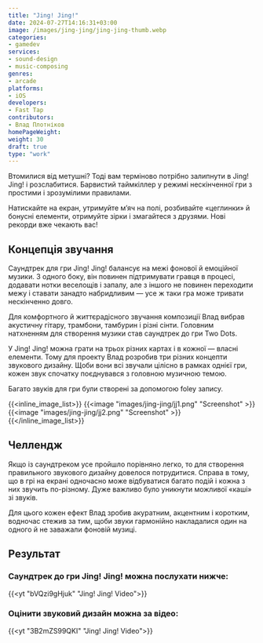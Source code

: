 ```yaml
---
title: "Jing! Jing!"
date: 2024-07-27T14:16:31+03:00
image: /images/jing-jing/jing-jing-thumb.webp
categories:
- gamedev
services:
- sound-design
- music-composing
genres:
- arcade
platforms:
- iOS
developers:
- Fast Tap
contributors:
- Влад Плотніков
homePageWeight:
weight: 30
draft: true
type: "work"
---
```


Втомилися від метушні? Тоді вам терміново потрібно залипнути в Jing! Jing! і розслабитися. Барвистий таймкіллер у режимі нескінченної гри з простими і зрозумілими правилами.

Натискайте на екран, утримуйте м’яч на полі, розбивайте «цеглинки» й бонусні елементи, отримуйте зірки і змагайтеся з друзями. Нові рекорди вже чекають вас!

## Концепція звучання

Саундтрек для гри Jing! Jing! балансує на межі фонової й емоційної музики. З одного боку, він повинен підтримувати гравця в процесі, додавати нотки веселощів і запалу, але з іншого не повинен переходити межу і ставати занадто набридливим — усе ж таки гра може тривати нескінченно довго.

Для комфортного й життєрадісного звучання композиції Влад вибрав акустичну гітару, трамбони, тамбурин і різні сінти. Головним натхненням для створення музики став саундтрек до гри Two Dots.

У Jing! Jing! можна грати на трьох різних картах і в кожної — власні елементи. Тому для проекту Влад розробив три різних концепти звукового дизайну. Щоби вони всі звучали цілісно в рамках однієї гри, кожен звук спочатку поєднувався з головною музичною темою.

Багато звуків для гри були створені за допомогою foley запису.

{{<inline_image_list>}}
{{<image "images/jing-jing/jj1.png" "Screenshot" >}}
{{<image "images/jing-jing/jj2.png" "Screenshot" >}}
{{</inline_image_list>}}

## Челлендж

Якщо із саундтреком усе пройшло порівняно легко, то для створення правильного звукового дизайну довелося потрудитися. Справа в тому, що в грі на екрані одночасно може відбуватися багато подій і кожна з них звучить по-різному. Дуже важливо було уникнути можливої ​​«каші» зі звуків.

Для цього кожен ефект Влад зробив акуратним, акцентним і коротким, водночас стежив за тим, щоби звуки гармонійно накладалися один на одного й не заважали фоновій музиці.

## Результат

### Саундтрек до гри Jing! Jing! можна послухати нижче:

{{<yt "bVQzi9gHjuk" "Jing! Jing! Video">}}

### Оцінити звуковий дизайн можна за відео:

{{<yt "3B2mZS99QKI" "Jing! Jing! Video">}}